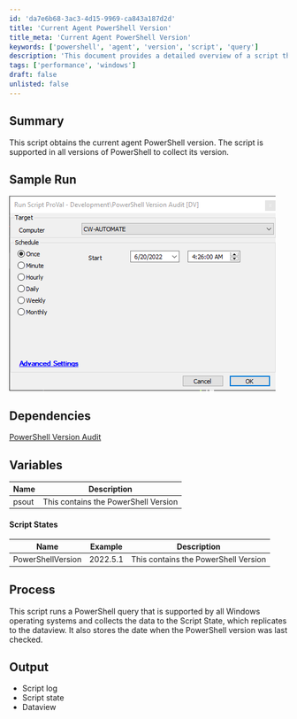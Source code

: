 ```yaml
---
id: 'da7e6b68-3ac3-4d15-9969-ca843a187d2d'
title: 'Current Agent PowerShell Version'
title_meta: 'Current Agent PowerShell Version'
keywords: ['powershell', 'agent', 'version', 'script', 'query']
description: 'This document provides a detailed overview of a script that obtains the current agent PowerShell version, supported across all versions of PowerShell. It includes sample runs, dependencies, variables, process description, and expected output.'
tags: ['performance', 'windows']
draft: false
unlisted: false
---
```


## Summary

This script obtains the current agent PowerShell version. The script is supported in all versions of PowerShell to collect its version.

## Sample Run

![Sample Run](../../../static/img/PowerShell-Version-Audit/image_1.png)

## Dependencies

[PowerShell Version Audit](https://proval.itglue.com/DOC-5078775-10218221)

## Variables

| Name   | Description                     |
|--------|---------------------------------|
| psout  | This contains the PowerShell Version |

#### Script States

| Name               | Example    | Description                     |
|--------------------|------------|---------------------------------|
| PowerShellVersion   | 2022.5.1   | This contains the PowerShell Version |

## Process

This script runs a PowerShell query that is supported by all Windows operating systems and collects the data to the Script State, which replicates to the dataview. It also stores the date when the PowerShell version was last checked.

## Output

- Script log
- Script state
- Dataview
